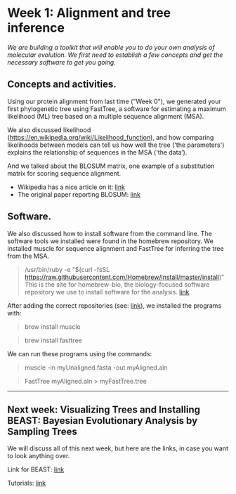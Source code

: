 # Week 1: Alignment and tree inference

_We are building a toolkit that will enable you to do your own analysis of molecular evolution. We first need to establish a few concepts and get the necessary software to get you going._

## Concepts and activities.

Using our protein alignment from last time ("Week 0"), we generated your first phylogenetic tree using FastTree, a software for estimating a maximum likelihood (ML) tree based on a multiple sequence alignment (MSA). 

We also discussed likelihood (https://en.wikipedia.org/wiki/Likelihood_function), and how comparing likelihoods between models can tell us how well the tree ('the parameters') explains the relationship of sequences in the MSA ('the data’).

And we talked about the BLOSUM matrix, one example of a substitution matrix for scoring sequence alignment. 
 * Wikipedia has a nice article on it: [link](https://en.wikipedia.org/wiki/BLOSUM)
 * The original paper reporting BLOSUM: [link](https://www.ncbi.nlm.nih.gov/pmc/articles/PMC50453/)
 
## Software.

We also discussed how to install software from the command line. The software tools we installed were found in the homebrew repository. We installed muscle for sequence alignment and FastTree for inferring the tree from the MSA. 
> /usr/bin/ruby -e "$(curl -fsSL https://raw.githubusercontent.com/Homebrew/install/master/install)"
This is the site for homebrew-bio, the biology-focused software repository we use to install software for the analysis.
[link](https://github.com/brewsci/homebrew-bio)

After adding the correct repositories (see: [link](https://github.com/brewsci/homebrew-bio)), we installed the programs with:
>  brew install muscle

>  brew install fasttree

We can run these programs using the commands:

>  muscle -in myUnaligned.fasta -out myAligned.aln

>  FastTree myAligned.aln > myFastTree.tree

---

## Next week: Visualizing Trees and Installing BEAST: Bayesian Evolutionary Analysis by Sampling Trees

We will discuss all of this next week, but here are the links, in case you want to look anything over. 

Link for BEAST: [link](http://beast.community/install_on_mac)

Tutorials: [link](http://beast.community/first_tutorial)
